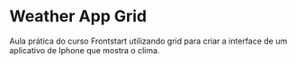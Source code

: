 # Weather App Grid
Aula prática do curso Frontstart utilizando grid para criar a interface de um aplicativo de Iphone que mostra o clima.
